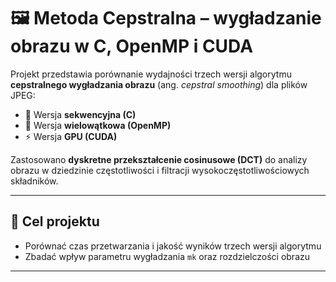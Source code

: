# 🖼️ Metoda Cepstralna – wygładzanie obrazu w C, OpenMP i CUDA

Projekt przedstawia porównanie wydajności trzech wersji algorytmu **cepstralnego wygładzania obrazu** (ang. *cepstral smoothing*) dla plików JPEG:

- 🔹 Wersja **sekwencyjna (C)**
- 🔸 Wersja **wielowątkowa (OpenMP)**
- ⚡ Wersja **GPU (CUDA)**

Zastosowano **dyskretne przekształcenie cosinusowe (DCT)** do analizy obrazu w dziedzinie częstotliwości i filtracji wysokoczęstotliwościowych składników.

---

## 🎯 Cel projektu

- Porównać czas przetwarzania i jakość wyników trzech wersji algorytmu
- Zbadać wpływ parametru wygładzania `mk` oraz rozdzielczości obrazu

---